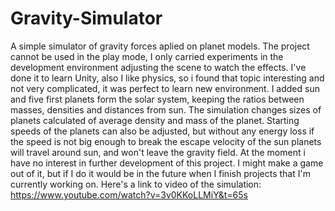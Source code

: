 # Gravity-Simulator
A simple simulator of gravity forces aplied on planet models. The project cannot be used in the play mode, I only carried experiments in the development environment adjusting the scene to watch the effects.
 I've done it to learn Unity, also I like physics, so i found that topic interesting and not very complicated, it was perfect to learn new environment.
 I added sun and five first planets form the solar system, keeping the ratios between masses, densities and distances from sun. The simulation changes sizes of planets calculated of average density and mass of the planet. Starting speeds of the planets can also be adjusted, but without any energy loss if the speed is not big enough to break the escape velocity of the sun planets will travel around sun, and won't leave the gravity field.
 At the moment i have no interest in further development of this project. I might make a game out of it, but if I do it would be in the future when I finish projects that I'm currently working on. 
Here's a link to video of the simulation: https://www.youtube.com/watch?v=3v0KKoLLMiY&t=65s
